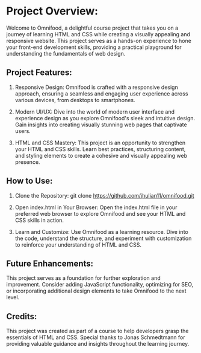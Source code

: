 # Project Overview:
 
Welcome to Omnifood, a delightful course project that takes you on a journey of learning HTML and CSS while creating a visually appealing and responsive website. This project serves as a hands-on experience to hone your front-end development skills, providing a practical playground for understanding the fundamentals of web design.

## Project Features:
1. Responsive Design: 
Omnifood is crafted with a responsive design approach, ensuring a seamless and engaging user experience across various devices, from desktops to smartphones.

2. Modern UI/UX: 
Dive into the world of modern user interface and experience design as you explore Omnifood's sleek and intuitive design. Gain insights into creating visually stunning web pages that captivate users.

3. HTML and CSS Mastery: 
This project is an opportunity to strengthen your HTML and CSS skills. Learn best practices, structuring content, and styling elements to create a cohesive and visually appealing web presence.

## How to Use:

1. Clone the Repository:
git clone https://github.com/jhulian11/omnifood.git

2. Open index.html in Your Browser:
Open the index.html file in your preferred web browser to explore Omnifood and see your HTML and CSS skills in action.

3. Learn and Customize:
Use Omnifood as a learning resource. Dive into the code, understand the structure, and experiment with customization to reinforce your understanding of HTML and CSS.

## Future Enhancements:
This project serves as a foundation for further exploration and improvement. Consider adding JavaScript functionality, optimizing for SEO, or incorporating additional design elements to take Omnifood to the next level.

## Credits:
This project was created as part of a course to help developers grasp the essentials of HTML and CSS. Special thanks to Jonas Schmedtmann for providing valuable guidance and insights throughout the learning journey.

